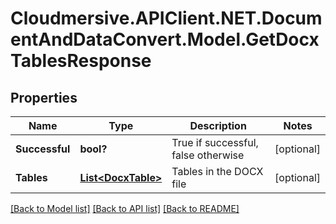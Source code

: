 # Cloudmersive.APIClient.NET.DocumentAndDataConvert.Model.GetDocxTablesResponse
## Properties

Name | Type | Description | Notes
------------ | ------------- | ------------- | -------------
**Successful** | **bool?** | True if successful, false otherwise | [optional] 
**Tables** | [**List&lt;DocxTable&gt;**](DocxTable.md) | Tables in the DOCX file | [optional] 

[[Back to Model list]](../README.md#documentation-for-models) [[Back to API list]](../README.md#documentation-for-api-endpoints) [[Back to README]](../README.md)

